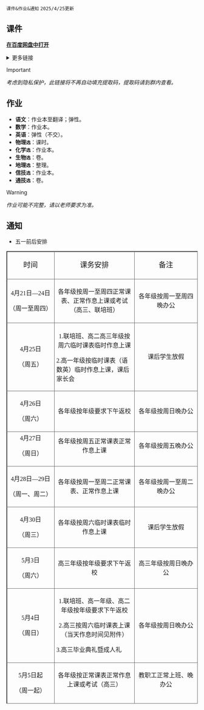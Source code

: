 `课件&作业&通知` `2025/4/25更新`

## 课件
**[在百度网盘中打开](https://pan.baidu.com/s/14VBuFbPU6buK3F1ZHeRzpw)**

<details>
<summary>更多链接</summary>
<ul>
<li>
<a href="https://pan.baidu.com/s/1yOREVDUKwNv3gEfI6HTpqQ" rel="nofollow">图片</a>
</li>
</ul>
</details>

> [!IMPORTANT]
> *考虑到隐私保护，此链接将不再自动填充提取码，提取码请到群内查看。*

## 作业
- **语文**：作业本至翻译；弹性。
- **数学**：作业本。
- **英语**：弹性（不交）。
- **物理`选`**：课时。
- **化学`选`**：作业本。
- **生物`选`**：卷。
- **地理`选`**：整理。
- **信技`选`**：作业本。
- **通技`选`**：卷。

> [!WARNING]
> *作业可能不完整，请以老师要求为准。*

## 通知

- 五一前后安排

<table class="tableInArticleByCode tableInArticle" border="1" cellspacing="0" style="border-right: none; border-bottom: none; border-image: initial; border-left: 1px solid rgb(102, 102, 102); border-top: 1px solid rgb(102, 102, 102);" width="629"><tbody><tr style="height:29px" class="firstRow"><td width="149" valign="center" style="border-width: 1px; border-color: windowtext rgb(102, 102, 102) rgb(102, 102, 102) windowtext; border-bottom-style: solid; border-right-style: solid; padding: 5px;"><p style=";text-autospace:ideograph-numeric;text-align:center;line-height:150%"><span style="font-family:仿宋;line-height:150%;font-size:19px">时间</span></p></td><td width="273" valign="center" style="border-width: 1px; border-color: windowtext rgb(102, 102, 102) rgb(102, 102, 102) windowtext; border-bottom-style: solid; border-right-style: solid; padding: 5px;"><p style=";text-autospace:ideograph-numeric;text-align:center;line-height:150%"><span style="font-family:仿宋;line-height:150%;font-size:19px">课务安排</span></p></td><td width="208" valign="center" style="border-width: 1px; border-color: windowtext rgb(102, 102, 102) rgb(102, 102, 102) windowtext; border-bottom-style: solid; border-right-style: solid; padding: 5px;"><p style=";text-autospace:ideograph-numeric;text-align:center;line-height:150%"><span style="font-family:仿宋;line-height:150%;font-size:19px">备注</span></p></td></tr><tr style="height:48px"><td width="149" valign="center" style="border-left-width: 1px; border-left-color: windowtext; border-top: none; border-bottom: 1px solid rgb(102, 102, 102); border-right: 1px solid rgb(102, 102, 102); padding: 5px;"><p style=";text-autospace:ideograph-numeric;text-align:center"><span style="font-family:仿宋;line-height:150%;font-size:16px">4月21日—24日</span></p><p style=";text-autospace:ideograph-numeric;text-align:center"><span style="font-family:仿宋;line-height:150%;font-size:16px">（周一至周四）</span></p></td><td width="273" valign="center" style="border-left-width: 1px; border-left-color: windowtext; border-top: none; border-bottom: 1px solid rgb(102, 102, 102); border-right: 1px solid rgb(102, 102, 102); padding: 5px;"><p style=";text-autospace:ideograph-numeric;text-align:center"><span style="font-family:仿宋;line-height:150%;font-size:16px">各年级按周一至周四正常课表、正常作息上课或考试（高三、联培班）</span></p></td><td width="208" valign="center" style="border-left-width: 1px; border-left-color: windowtext; border-top: none; border-bottom: 1px solid rgb(102, 102, 102); border-right: 1px solid rgb(102, 102, 102); padding: 5px;"><p style=";text-autospace:ideograph-numeric;text-align:center"><span style="font-family:仿宋;line-height:150%;font-size:16px">各年级按周一至周四晚办公</span></p></td></tr><tr style="height:34px"><td width="149" valign="center" style="border-left-width: 1px; border-left-color: windowtext; border-top: none; border-bottom: 1px solid rgb(102, 102, 102); border-right: 1px solid rgb(102, 102, 102); padding: 5px;"><p style=";text-autospace:ideograph-numeric;text-align:center"><span style="font-family:仿宋;line-height:150%;font-size:16px">4月25日</span></p><p style=";text-autospace:ideograph-numeric;text-align:center"><span style="font-family:仿宋;line-height:150%;font-size:16px">（周五）</span></p></td><td width="273" valign="center" style="border-left-width: 1px; border-left-color: windowtext; border-top: none; border-bottom: 1px solid rgb(102, 102, 102); border-right: 1px solid rgb(102, 102, 102); padding: 5px;"><p style=";text-autospace:ideograph-numeric;text-align:center"><span style="font-family:仿宋;line-height:150%;font-size:16px"></span></p><p style=";text-autospace:ideograph-numeric;text-align:center"><span style=";font-family:仿宋;font-size:16px">1.联培班、高二高三年级按周六临时课表临时作息上课</span></p><p><span style=";font-family:仿宋;font-size:16px">2.高一年级按临时课表（语数英）临时作息上课，课后家长会</span></p></td><td width="208" valign="center" style="border-left-width: 1px; border-left-color: windowtext; border-top: none; border-bottom: 1px solid rgb(102, 102, 102); border-right: 1px solid rgb(102, 102, 102); padding: 5px;"><p style=";text-autospace:ideograph-numeric;text-align:center"><span style="font-family:仿宋;line-height:150%;font-size:16px">课后学生放假</span></p></td></tr><tr style="height:29px"><td width="149" valign="center" style="border-left-width: 1px; border-left-color: windowtext; border-top: none; border-bottom: 1px solid rgb(102, 102, 102); border-right: 1px solid rgb(102, 102, 102); padding: 5px;"><p style=";text-autospace:ideograph-numeric;text-align:center"><span style="font-family:仿宋;line-height:150%;font-size:16px">4月26日</span></p><p style=";text-autospace:ideograph-numeric;text-align:center"><span style="font-family:仿宋;line-height:150%;font-size:16px">（周六）</span></p></td><td width="273" valign="center" style="border-left-width: 1px; border-left-color: windowtext; border-top: none; border-bottom: 1px solid rgb(102, 102, 102); border-right: 1px solid rgb(102, 102, 102); padding: 5px;"><p style=";text-autospace:ideograph-numeric;text-align:center"><span style="font-family:仿宋;line-height:150%;font-size:16px">各年级按年级要求下午返校</span></p></td><td width="208" valign="center" style="border-left-width: 1px; border-left-color: windowtext; border-top: none; border-bottom: 1px solid rgb(102, 102, 102); border-right: 1px solid rgb(102, 102, 102); padding: 5px;"><p style=";text-autospace:ideograph-numeric;text-align:center"><span style="font-family:仿宋;line-height:150%;font-size:16px">各年级按周日晚办公</span></p></td></tr><tr style="height:38px"><td width="149" valign="center" style="border-left-width: 1px; border-left-color: windowtext; border-top: none; border-bottom: 1px solid rgb(102, 102, 102); border-right: 1px solid rgb(102, 102, 102); padding: 5px;"><p style="margin-top:0;text-indent:0;text-autospace:ideograph-numeric;text-align:center"><span style="font-family:仿宋;line-height:150%;font-size:16px">4月27日</span></p><p style="margin-top:0;text-indent:0;text-autospace:ideograph-numeric;text-align:center"><span style="font-family:仿宋;line-height:150%;font-size:16px">（周日）</span></p></td><td width="273" valign="center" style="border-left-width: 1px; border-left-color: windowtext; border-top: none; border-bottom: 1px solid rgb(102, 102, 102); border-right: 1px solid rgb(102, 102, 102); padding: 5px;"><p style="margin-top:0;text-indent:0;text-autospace:ideograph-numeric;text-align:center"><span style="font-family:仿宋;line-height:150%;font-size:16px">各年级按周五正常课表正常作息上课</span></p></td><td width="208" valign="center" style="border-left-width: 1px; border-left-color: windowtext; border-top: none; border-bottom: 1px solid rgb(102, 102, 102); border-right: 1px solid rgb(102, 102, 102); padding: 5px;"><p style="margin-top:0;text-indent:0;text-autospace:ideograph-numeric;text-align:center"><span style="font-family:仿宋;line-height:150%;font-size:16px">各年级按周五晚办公</span></p></td></tr><tr style="height:53px"><td width="149" valign="center" style="border-left-width: 1px; border-left-color: windowtext; border-top: none; border-bottom: 1px solid rgb(102, 102, 102); border-right: 1px solid rgb(102, 102, 102); padding: 5px;"><p style=";text-autospace:ideograph-numeric;text-align:center"><span style="font-family:仿宋;line-height:150%;font-size:16px">4月28日—29日</span></p><p style=";text-autospace:ideograph-numeric;text-align:center"><span style="font-family:仿宋;line-height:150%;font-size:16px">（周一、周二）</span></p></td><td width="273" valign="center" style="border-left-width: 1px; border-left-color: windowtext; border-top: none; border-bottom: 1px solid rgb(102, 102, 102); border-right: 1px solid rgb(102, 102, 102); padding: 5px;"><p style=";text-autospace:ideograph-numeric;text-align:center"><span style="font-family:仿宋;line-height:150%;font-size:16px">各年级按周一至周二正常课表、正常作息上课</span></p></td><td width="208" valign="center" style="border-left-width: 1px; border-left-color: windowtext; border-top: none; border-bottom: 1px solid rgb(102, 102, 102); border-right: 1px solid rgb(102, 102, 102); padding: 5px;"><p style=";text-autospace:ideograph-numeric;text-align:center"><span style="font-family:仿宋;line-height:150%;font-size:16px">各年级按周一至周二晚办公</span></p></td></tr><tr style="height:38px"><td width="149" valign="center" style="border-left-width: 1px; border-left-color: windowtext; border-top: none; border-bottom: 1px solid rgb(102, 102, 102); border-right: 1px solid rgb(102, 102, 102); padding: 5px;"><p style=";text-autospace:ideograph-numeric;text-align:center"><span style="font-family:仿宋;line-height:150%;font-size:16px">4月30</span><span style="font-family:仿宋;line-height:150%;font-size:16px">日</span></p><p style=";text-autospace:ideograph-numeric;text-align:center"><span style="font-family:仿宋;line-height:150%;font-size:16px">（</span><span style="font-family:仿宋;line-height:150%;font-size:16px">周三</span><span style="font-family:仿宋;line-height:150%;font-size:16px">）</span></p></td><td width="273" valign="center" style="border-left-width: 1px; border-left-color: windowtext; border-top: none; border-bottom: 1px solid rgb(102, 102, 102); border-right: 1px solid rgb(102, 102, 102); padding: 5px;"><p style=";text-autospace:ideograph-numeric;text-align:center"><span style="font-family:仿宋;line-height:150%;font-size:16px">各年级按周六临时课表临时作息上课</span></p></td><td width="208" valign="center" style="border-left-width: 1px; border-left-color: windowtext; border-top: none; border-bottom: 1px solid rgb(102, 102, 102); border-right: 1px solid rgb(102, 102, 102); padding: 5px;"><p style=";text-autospace:ideograph-numeric;text-align:center"><span style="font-family:仿宋;line-height:150%;font-size:16px">课后学生放假</span></p></td></tr><tr style="height:36px"><td width="149" valign="center" style="border-left-width: 1px; border-left-color: windowtext; border-top: none; border-bottom: 1px solid rgb(102, 102, 102); border-right: 1px solid rgb(102, 102, 102); padding: 5px;"><p style=";text-autospace:ideograph-numeric;text-align:center"><span style="font-family:仿宋;line-height:150%;font-size:16px">5月3日</span></p><p style=";text-autospace:ideograph-numeric;text-align:center"><span style="font-family:仿宋;line-height:150%;font-size:16px">（周六）</span></p></td><td width="273" valign="center" style="border-left-width: 1px; border-left-color: windowtext; border-top: none; border-bottom: 1px solid rgb(102, 102, 102); border-right: 1px solid rgb(102, 102, 102); padding: 5px;"><p style=";text-autospace:ideograph-numeric;text-align:center"><span style="font-family:仿宋;line-height:150%;font-size:16px">高三年级按年级要求下午返校</span></p></td><td width="208" valign="center" style="border-left-width: 1px; border-left-color: windowtext; border-top: none; border-bottom: 1px solid rgb(102, 102, 102); border-right: 1px solid rgb(102, 102, 102); padding: 5px;"><p style=";text-autospace:ideograph-numeric;text-align:center"><span style="font-family:仿宋;line-height:150%;font-size:16px">高三年级按周日晚办公</span></p></td></tr><tr style="height:101px"><td width="149" valign="center" style="border-left-width: 1px; border-left-color: windowtext; border-top: none; border-bottom: 1px solid rgb(102, 102, 102); border-right: 1px solid rgb(102, 102, 102); padding: 5px;"><p style=";text-autospace:ideograph-numeric;text-align:center"><span style="font-family:仿宋;line-height:150%;font-size:16px">5月4日</span></p><p style=";text-autospace:ideograph-numeric;text-align:center"><span style="font-family:仿宋;line-height:150%;font-size:16px">（周日）</span></p></td><td width="273" valign="center" style="border-left-width: 1px; border-left-color: windowtext; border-top: none; border-bottom: 1px solid rgb(102, 102, 102); border-right: 1px solid rgb(102, 102, 102); padding: 5px;"><p style=";text-autospace:ideograph-numeric;text-align:center"><span style="font-family:仿宋;line-height:150%;font-size:16px">1.联培班、高一年级、高二年级按年级要求下午返校</span></p><p style=";text-autospace:ideograph-numeric;text-align:center"><span style="font-family:仿宋;line-height:150%;font-size:16px">2.高三按周六临时课表上课（当天作息时间见附件）</span></p><p style=";text-autospace:ideograph-numeric;text-align:justify;text-justify:inter-ideograph"><span style="font-family:仿宋;line-height:150%;font-size:16px">3.高三毕业典礼暨成人礼</span></p></td><td width="208" valign="center" style="border-left-width: 1px; border-left-color: windowtext; border-top: none; border-bottom: 1px solid rgb(102, 102, 102); border-right: 1px solid rgb(102, 102, 102); padding: 5px;"><p style=";text-autospace:ideograph-numeric;text-align:center"><span style="font-family:仿宋;line-height:150%;font-size:16px">各年级按周日晚办公</span></p></td></tr><tr style="height:49px"><td width="149" valign="center" style="border-left-width: 1px; border-left-color: windowtext; border-top: none; border-bottom: 1px solid rgb(102, 102, 102); border-right: 1px solid rgb(102, 102, 102); padding: 5px;"><p style=";text-autospace:ideograph-numeric;text-align:center"><span style="font-family:仿宋;line-height:150%;font-size:16px">5月5日起</span></p><p style=";text-autospace:ideograph-numeric;text-align:center"><span style="font-family:仿宋;line-height:150%;font-size:16px">（周一起）</span></p></td><td width="273" valign="center" style="border-left-width: 1px; border-left-color: windowtext; border-top: none; border-bottom: 1px solid rgb(102, 102, 102); border-right: 1px solid rgb(102, 102, 102); padding: 5px;"><p style="margin-top:0;text-indent:0;text-autospace:ideograph-numeric;text-align:center"><span style="font-family:仿宋;line-height:150%;font-size:16px">各年级按正常课表正常作息上课或考试（高三）</span></p></td><td width="208" valign="center" style="border-left-width: 1px; border-left-color: windowtext; border-top: none; border-bottom: 1px solid rgb(102, 102, 102); border-right: 1px solid rgb(102, 102, 102); padding: 5px;"><p style="margin-top:0;text-indent:0;text-autospace:ideograph-numeric;text-align:center"><span style="font-family:仿宋;line-height:150%;font-size:16px">教职工正常上班、晚办公</span></p></td></tr></tbody></table>